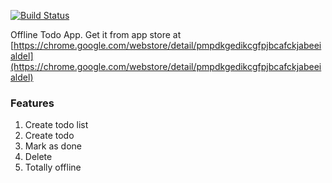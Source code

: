 [![Build Status](https://travis-ci.org/agiliq/to-do-list-chrome-app.png?branch=master)](https://travis-ci.org/agiliq/to-do-list-chrome-app)

Offline Todo App.
Get it from app store at
[https://chrome.google.com/webstore/detail/pmpdkgedikcgfpjbcafckjabeeialdel](https://chrome.google.com/webstore/detail/pmpdkgedikcgfpjbcafckjabeeialdel)

### Features
1. Create todo list
2. Create todo
3. Mark as done
4. Delete
5. Totally offline
